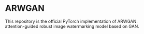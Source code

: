 # ARWGAN
This repository is the official PyTorch implementation of ARWGAN: attention-guided robust image watermarking model based on GAN.
